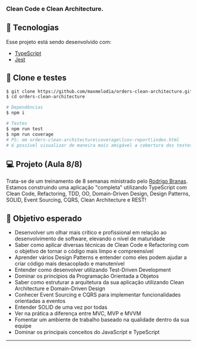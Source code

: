 ### Clean Code e Clean Architecture. 

## 🧪 Tecnologias
Esse projeto está sendo desenvolvido com: 
- [TypeScript](https://www.typescriptlang.org/)
- [Jest](https://jestjs.io/pt-BR/)

## 🚀 Clone e testes
```bash
$ git clone https://github.com/maxmelodia/orders-clean-architecture.git
$ cd orders-clean-architecture
```
```bash
# Dependências
$ npm i

# Testes
$ npm run test
$ npm run coverage
# PS: em orders-clean-architecture\coverage\lcov-report\index.html
# é possível visualizar de maneira mais amigável a cobertura dos testes.
```
## 💻 Projeto (Aula 8/8)
Trata-se de um treinamento de 8 semanas ministrado pelo [Rodrigo Branas](https://app.branas.io). 
Estamos construindo uma aplicação "completa" utilizando TypeScript com Clean Code, Refactoring, 
TDD, OO, Domain-Driven Design, Design Patterns, SOLID, Event Sourcing, CQRS, Clean Architecture e REST!

## 🙏 Objetivo esperado
- Desenvolver um olhar mais crítico e profissional em relação ao desenvolvimento de software, elevando o nível de maturidade
- Saber como aplicar diversas técnicas de Clean Code e Refactoring com o objetivo de tornar o código mais limpo e compreensível
- Aprender vários Design Patterns e entender como eles podem ajudar a criar código mais desacoplado e manutenível
- Entender como desenvolver utilizando Test-Driven Development
- Dominar os princípios da Programação Orientada a Objetos
- Saber como estruturar a arquitetura da sua aplicação utilizando Clean Architecture e Domain-Driven Design
- Conhecer Event Sourcing e CQRS para implementar funcionalidades orientadas a eventos
- Entender SOLID de uma vez por todas
- Ver na prática a diferença entre MVC, MVP e MVVM
- Fomentar um ambiente de trabalho baseado na qualidade dentro da sua equipe
- Dominar os principais conceitos do JavaScript e TypeScript

---
